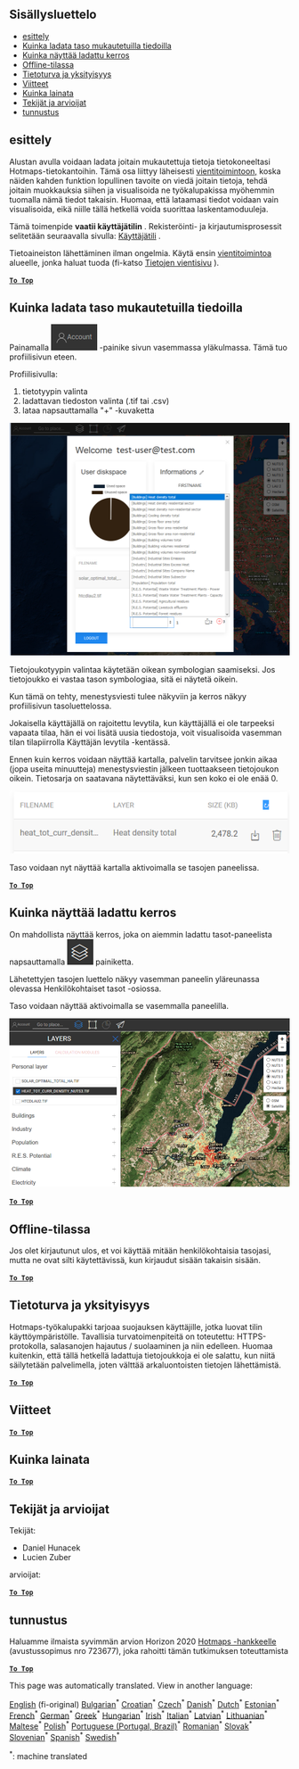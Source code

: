 <h2> Sisällysluettelo </h2><ul><li> <a href="#Introduction">esittely</a> </li><li> <a href="#How-to-upload-a-layer-with-custom-data">Kuinka ladata taso mukautetuilla tiedoilla</a> </li><li> <a href="#How-to-display-an-uploaded-layer">Kuinka näyttää ladattu kerros</a> </li><li> <a href="#Offline-mode">Offline-tilassa</a> </li><li> <a href="#Data-security-and-privacy">Tietoturva ja yksityisyys</a> </li><li> <a href="#References">Viitteet</a> </li><li> <a href="#How-to-cite">Kuinka lainata</a> </li><li> <a href="#Authors-and-reviewers">Tekijät ja arvioijat</a> </li><li> <a href="#Acknowledgement">tunnustus</a> </li></ul><h2> esittely </h2><p> Alustan avulla voidaan ladata joitain mukautettuja tietoja tietokoneeltasi Hotmaps-tietokantoihin. Tämä osa liittyy läheisesti <a href="Data-export-functionalities">vientitoimintoon,</a> koska näiden kahden funktion lopullinen tavoite on viedä joitain tietoja, tehdä joitain muokkauksia siihen ja visualisoida ne työkalupakissa myöhemmin tuomalla nämä tiedot takaisin. Huomaa, että lataamasi tiedot voidaan vain visualisoida, eikä niille tällä hetkellä voida suorittaa laskentamoduuleja. </p><p> Tämä toimenpide <strong>vaatii käyttäjätilin</strong> . Rekisteröinti- ja kirjautumisprosessit selitetään seuraavalla sivulla: <a href="Introduction-to-user-interface#Connect">Käyttäjätili</a> . </p><p> Tietoaineiston lähettäminen ilman ongelmia. Käytä ensin <a href="Data-export-functionalities">vientitoimintoa</a> alueelle, jonka haluat tuoda (fi-katso <a href="Data-export-functionalities">Tietojen vientisivu</a> ). </p><p><ins> <code><strong><a href="#table-of-contents">To Top</a></strong></code> </ins> </p><h2> Kuinka ladata taso mukautetuilla tiedoilla </h2><p> Painamalla <img alt="tili-painike" src="images/account-btn.png"/> -painike sivun vasemmassa yläkulmassa. Tämä tuo profiilisivun eteen. </p><p> Profiilisivulla: </p><ol><li> tietotyypin valinta </li><li> ladattavan tiedoston valinta (.tif tai .csv) </li><li> lataa napsauttamalla &quot;+&quot; -kuvaketta </li></ol><p><img alt="profiilisivun lataus" src="images/profile-upload.png"/></p><p> Tietojoukotyypin valintaa käytetään oikean symbologian saamiseksi. Jos tietojoukko ei vastaa tason symbologiaa, sitä ei näytetä oikein. </p><p> Kun tämä on tehty, menestysviesti tulee näkyviin ja kerros näkyy profiilisivun tasoluettelossa. </p><p> Jokaisella käyttäjällä on rajoitettu levytila, kun käyttäjällä ei ole tarpeeksi vapaata tilaa, hän ei voi lisätä uusia tiedostoja, voit visualisoida vasemman tilan tilapiirrolla Käyttäjän levytila -kentässä. </p><p> Ennen kuin kerros voidaan näyttää kartalla, palvelin tarvitsee jonkin aikaa (jopa useita minuutteja) menestysviestin jälkeen tuottaakseen tietojoukon oikein. Tietosarja on saatavana näytettäväksi, kun sen koko ei ole enää 0. </p><p><img alt="upload_complete" src="images/upload_complete.png"/></p><p> Taso voidaan nyt näyttää kartalla aktivoimalla se tasojen paneelissa. </p><p><ins> <code><strong><a href="#table-of-contents">To Top</a></strong></code> </ins> </p><h2> Kuinka näyttää ladattu kerros </h2><p> On mahdollista näyttää kerros, joka on aiemmin ladattu tasot-paneelista napsauttamalla <img alt="tasot-painike" src="images/layers-btn.png"/> painiketta. </p><p> Lähetettyjen tasojen luettelo näkyy vasemman paneelin yläreunassa olevassa Henkilökohtaiset tasot -osiossa. </p><p> Taso voidaan näyttää aktivoimalla se vasemmalla paneelilla. </p><p><img alt="lataa näyttökerros" src="images/upload-layers.png"/></p><p><ins> <code><strong><a href="#table-of-contents">To Top</a></strong></code> </ins> </p><h2> Offline-tilassa </h2><p> Jos olet kirjautunut ulos, et voi käyttää mitään henkilökohtaisia tasojasi, mutta ne ovat silti käytettävissä, kun kirjaudut sisään takaisin sisään. </p><p><ins> <code><strong><a href="#table-of-contents">To Top</a></strong></code> </ins> </p><h2> Tietoturva ja yksityisyys </h2><p> Hotmaps-työkalupakki tarjoaa suojauksen käyttäjille, jotka luovat tilin käyttöympäristölle. Tavallisia turvatoimenpiteitä on toteutettu: HTTPS-protokolla, salasanojen hajautus / suolaaminen ja niin edelleen. Huomaa kuitenkin, että tällä hetkellä ladattuja tietojoukkoja ei ole salattu, kun niitä säilytetään palvelimella, joten välttää arkaluontoisten tietojen lähettämistä. </p><p><ins> <code><strong><a href="#table-of-contents">To Top</a></strong></code> </ins> </p><h2> Viitteet </h2><p><ins> <code><strong><a href="#table-of-contents">To Top</a></strong></code> </ins> </p><h2> Kuinka lainata </h2><p><ins> <code><strong><a href="#table-of-contents">To Top</a></strong></code> </ins> </p><h2> Tekijät ja arvioijat </h2><p> Tekijät: </p><ul><li> Daniel Hunacek </li><li> Lucien Zuber </li></ul><p> arvioijat: </p><p><ins> <code><strong><a href="#table-of-contents">To Top</a></strong></code> </ins> </p><h2> tunnustus </h2><p> Haluamme ilmaista syvimmän arvion Horizon 2020 <a href="https://www.hotmaps-project.eu">Hotmaps -hankkeelle</a> (avustussopimus nro 723677), joka rahoitti tämän tutkimuksen toteuttamista </p><p><ins> <code><strong><a href="#table-of-contents">To Top</a></strong></code> </ins> </p>

This page was automatically translated. View in another language:

[English](../en/Data-upload-functionalities.md) (fi-original) [Bulgarian](../bg/Data-upload-functionalities.md)<sup>\*</sup> [Croatian](../hr/Data-upload-functionalities.md)<sup>\*</sup> [Czech](../cs/Data-upload-functionalities.md)<sup>\*</sup> [Danish](../da/Data-upload-functionalities.md)<sup>\*</sup> [Dutch](../nl/Data-upload-functionalities.md)<sup>\*</sup> [Estonian](../et/Data-upload-functionalities.md)<sup>\*</sup>  [French](../fr/Data-upload-functionalities.md)<sup>\*</sup> [German](../de/Data-upload-functionalities.md)<sup>\*</sup> [Greek](../el/Data-upload-functionalities.md)<sup>\*</sup> [Hungarian](../hu/Data-upload-functionalities.md)<sup>\*</sup> [Irish](../ga/Data-upload-functionalities.md)<sup>\*</sup> [Italian](../it/Data-upload-functionalities.md)<sup>\*</sup> [Latvian](../lv/Data-upload-functionalities.md)<sup>\*</sup> [Lithuanian](../lt/Data-upload-functionalities.md)<sup>\*</sup> [Maltese](../mt/Data-upload-functionalities.md)<sup>\*</sup> [Polish](../pl/Data-upload-functionalities.md)<sup>\*</sup> [Portuguese (Portugal, Brazil)](../pt/Data-upload-functionalities.md)<sup>\*</sup> [Romanian](../ro/Data-upload-functionalities.md)<sup>\*</sup> [Slovak](../sk/Data-upload-functionalities.md)<sup>\*</sup> [Slovenian](../sl/Data-upload-functionalities.md)<sup>\*</sup> [Spanish](../es/Data-upload-functionalities.md)<sup>\*</sup> [Swedish](../sv/Data-upload-functionalities.md)<sup>\*</sup> 

<sup>\*</sup>: machine translated
